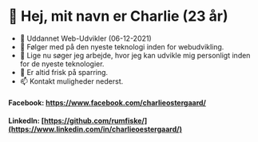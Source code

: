 # 👋 Hej, mit navn er Charlie (23 år)
- 🏫 Uddannet Web-Udvikler (06-12-2021)
- 👀 Følger med på den nyeste teknologi inden for webudvikling.
- 🌱 Lige nu søger jeg arbejde, hvor jeg kan udvikle mig personligt inden for de nyeste teknologier.
- 💞️ Er altid frisk på sparring.
- 📫 Kontakt muligheder nederst.

#### Facebook: https://www.facebook.com/charlieostergaard/
#### LinkedIn: [https://github.com/rumfiske/](https://www.linkedin.com/in/charlieoestergaard/)

<!---
rumfiske/rumfiske is a ✨ special ✨ repository because its `README.md` (this file) appears on your GitHub profile.
You can click the Preview link to take a look at your changes.
--->
